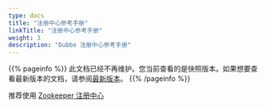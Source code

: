 ```yaml
---
type: docs
title: "注册中心参考手册"
linkTitle: "注册中心参考手册"
weight: 3
description: "Dubbo 注册中心参考手册"
---
```


{{% pageinfo %}} 此文档已经不再维护。您当前查看的是快照版本。如果想要查看最新版本的文档，请参阅[最新版本](/zh/docs3-v2/java-sdk/reference-manual/registry/)。
{{% /pageinfo %}}

推荐使用 [Zookeeper 注册中心](zookeeper)